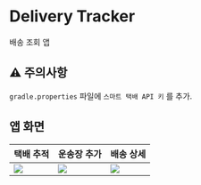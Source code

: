 # Delivery Tracker
배송 조회 앱


## ⚠️ 주의사항
`gradle.properties` 파일에 `스마트 택배 API 키` 를 추가.

## 앱 화면
|택배 추적|운송장 추가|배송 상세|
|---|---|---|
|<img src="https://i.imgur.com/BJSfEUm.jpg"/>|<img src="https://i.imgur.com/TRbMcqI.jpg"/>|<img src="https://i.imgur.com/klz489Z.jpg"/>|